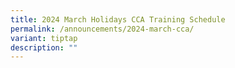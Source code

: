 ```yaml
---
title: 2024 March Holidays CCA Training Schedule
permalink: /announcements/2024-march-cca/
variant: tiptap
description: ""
---
```

